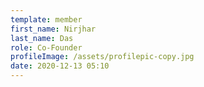 ```yaml
---
template: member
first_name: Nirjhar
last_name: Das
role: Co-Founder
profileImage: /assets/profilepic-copy.jpg
date: 2020-12-13 05:10
---
```

